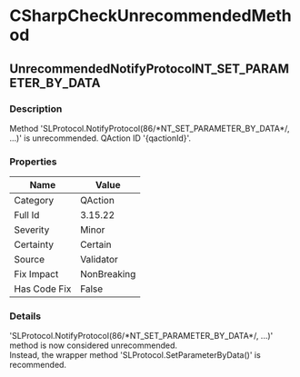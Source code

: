 ﻿---  
uid: Validator_3_15_22  
---

# CSharpCheckUnrecommendedMethod

## UnrecommendedNotifyProtocolNT\_SET\_PARAMETER\_BY\_DATA

### Description

Method 'SLProtocol.NotifyProtocol(86\/\*NT\_SET\_PARAMETER\_BY\_DATA\*\/, ...)' is unrecommended. QAction ID '{qactionId}'.

### Properties

| Name         | Value       |
| ------------ | ----------- |
| Category     | QAction     |
| Full Id      | 3.15.22     |
| Severity     | Minor       |
| Certainty    | Certain     |
| Source       | Validator   |
| Fix Impact   | NonBreaking |
| Has Code Fix | False       |

### Details

'SLProtocol.NotifyProtocol(86\/\*NT\_SET\_PARAMETER\_BY\_DATA\*\/, ...)' method is now considered unrecommended.  
Instead, the wrapper method 'SLProtocol.SetParameterByData()' is recommended.
